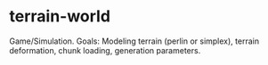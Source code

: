 # terrain-world
Game/Simulation. Goals: Modeling terrain (perlin or simplex), terrain deformation, chunk loading, generation parameters.
